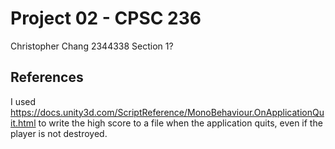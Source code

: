 # Project 02 - CPSC 236
Christopher Chang
2344338
Section 1?

## References
I used https://docs.unity3d.com/ScriptReference/MonoBehaviour.OnApplicationQuit.html
to write the high score to a file when the application quits, even if the player
is not destroyed.